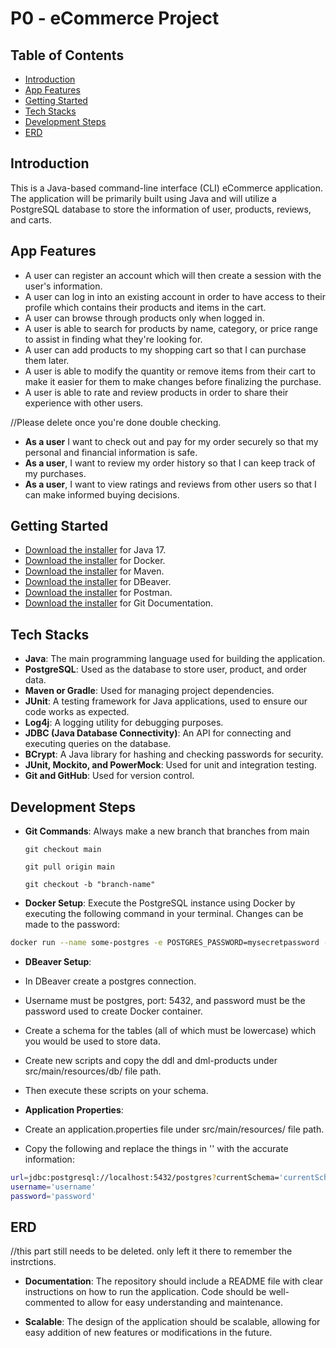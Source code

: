 # P0 - eCommerce Project

## Table of Contents

- [Introduction](#introduction)
- [App Features](#app-features)
- [Getting Started](#getting-started)
- [Tech Stacks](#tech-stacks)
- [Development Steps](#development-steps)
- [ERD](#erd)


## Introduction

This is a Java-based command-line interface (CLI) eCommerce application. The application will be primarily built using Java and will utilize a PostgreSQL database to store the information of user, products, reviews, and carts.

## App Features

- A user can register an account which will then create a session with the user's information.
- A user can log in into an existing account in order to have access to their profile which contains their products and items in the cart.
- A user can browse through products only when logged in.
- A user is able to search for products by name, category, or price range to assist in finding what they're looking for.
- A user can add products to my shopping cart so that I can purchase them later.
- A user is able to modify the quantity or remove items from their cart to make it easier for them to make changes before finalizing the purchase.
- A user is able to rate and review products in order to share their experience with other users.

//Please delete once you're done double checking.
- **As a user** I want to check out and pay for my order securely so that my personal and financial information is safe.
- **As a user**, I want to review my order history so that I can keep track of my purchases.
- **As a user**, I want to view ratings and reviews from other users so that I can make informed buying decisions.


## Getting Started

- [Download the installer](https://docs.oracle.com/en/java/javase/17/) for Java 17.
- [Download the installer](https://docs.docker.com/) for Docker.
- [Download the installer](https://maven.apache.org/guides/index.html) for Maven.
- [Download the installer](https://dbeaver.io/docs/) for DBeaver.
- [Download the installer](https://learning.postman.com/docs/) for Postman.
- [Download the installer](https://git-scm.com/doc) for Git Documentation.

## Tech Stacks

- **Java**: The main programming language used for building the application.
- **PostgreSQL**: Used as the database to store user, product, and order data.
- **Maven or Gradle**: Used for managing project dependencies.
- **JUnit**: A testing framework for Java applications, used to ensure our code works as expected.
- **Log4j**: A logging utility for debugging purposes.
- **JDBC (Java Database Connectivity)**: An API for connecting and executing queries on the database.
- **BCrypt**: A Java library for hashing and checking passwords for security.
- **JUnit, Mockito, and PowerMock**: Used for unit and integration testing.
- **Git and GitHub**: Used for version control.


## Development Steps

- **Git Commands**: Always make a new branch that branches from main

  `git checkout main`

  `git pull origin main`

  `git checkout -b "branch-name"`

- **Docker Setup**: Execute the PostgreSQL instance using Docker by executing the following command in your terminal. Changes can be made to the password:

```bash
docker run --name some-postgres -e POSTGRES_PASSWORD=mysecretpassword -p 5432:5432 -d postgres
``` 

- **DBeaver Setup**: 
-  In DBeaver create a postgres connection. 
-  Username must be postgres, port: 5432, and password must be the password used to create Docker container. 
-  Create a schema for the tables (all of which must be lowercase) which you would be used to store data. 
-  Create new scripts and copy the ddl and dml-products under src/main/resources/db/ file path. 
-  Then execute these scripts on your schema.

- **Application Properties**: 
-  Create an application.properties file under src/main/resources/ file path. 
-  Copy the following and replace the things in '' with the accurate information:
```bash
url=jdbc:postgresql://localhost:5432/postgres?currentSchema='currentSchema'
username='username'
password='password'
```

## ERD

//this part still needs to be deleted. only left it there to remember the instrctions.
- **Documentation**: The repository should include a README file with clear instructions on how to run the application. Code should be well-commented to allow for easy understanding and maintenance.

- **Scalable**: The design of the application should be scalable, allowing for easy addition of new features or modifications in the future.

